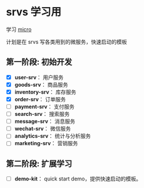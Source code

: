 # srvs 学习用

学习 [micro][micro]

计划是在 srvs 写各类用到的微服务，快速启动的模板

## 第一阶段: 初始开发

- [x] **user-srv**： 用户服务
- [x] **goods-srv**： 商品服务
- [x] **inventory-srv**： 库存服务
- [x] **order-srv**： 订单服务
- [ ] **payment-srv**： 支付服务
- [ ] **search-srv**： 搜索服务
- [ ] **message-srv**： 消息服务
- [ ] **wechat-srv**： 微信服务
- [ ] **analytics-srv**： 统计与分析服务
- [ ] **marketing-srv**： 营销服务

## 第二阶段: 扩展学习

- [ ] **demo-kit**： quick start demo，提供快速启动的模板。

[micro]:https://github.com/micro/micro
